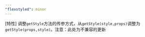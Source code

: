 ```yaml
---
"flexstyled": minor
---
```


[特性] 调整`getStyle`方法的传参方式，从`getStyle(style,props)`调整为`getStyle(props,style)`。注意：此处为不兼容的更新
